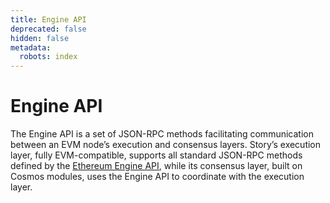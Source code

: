 ```yaml
---
title: Engine API
deprecated: false
hidden: false
metadata:
  robots: index
---
```

# Engine API

The Engine API is a set of JSON-RPC methods facilitating communication between an EVM node’s execution and consensus layers. Story’s execution layer, fully EVM-compatible, supports all standard JSON-RPC methods defined by the [Ethereum Engine API](https://github.com/ethereum/execution-apis/blob/main/src/engine/common.md), while its consensus layer, built on Cosmos modules, uses the Engine API to coordinate with the execution layer.
